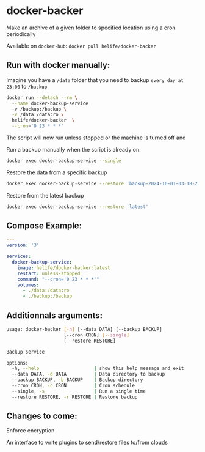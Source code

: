 # docker-backer
Make an archive of a given folder to specified location using a cron periodically

Available on `docker-hub`: `docker pull helife/docker-backer`

## Run with docker manually:

Imagine you have a `/data` folder that you need to backup `every day at 23:00` to `/backup`
```bash
docker run --detach --rm \
  --name docker-backup-service
  -v /backup:/backup \
  -v /data:/data:ro \
  helife/docker-backer  \
  --cron='0 23 * * *'
```
The script will now run unless stopped or the machine is turned off and 

Run a backup manually when the script is already on:
```bash
docker exec docker-backup-service --single
```

Restore the data from a specific backup
```bash
docker exec docker-backup-service --restore 'backup-2024-10-01-03-18-27.zip'
```

Restore from the latest backup
```bash
docker exec docker-backup-service --restore 'latest'
```

## Compose Example:

```yaml
---
version: '3'

services:
  docker-backup-service:
    image: helife/docker-backer:latest
    restart: unless-stopped
    command: "--cron='0 23 * * *'"
    volumes:
      - ./data:/data:ro
      - ./backup:/backup
```

## Additionnals arguments:
```bash
usage: docker-backer [-h] [--data DATA] [--backup BACKUP]
                     [--cron CRON] [--single]
                     [--restore RESTORE]

Backup service

options:
  -h, --help                    | show this help message and exit
  --data DATA, -d DATA          | Data directory to backup
  --backup BACKUP, -b BACKUP    | Backup directory
  --cron CRON, -c CRON          | Cron schedule
  --single, -s                  | Run a single time
  --restore RESTORE, -r RESTORE | Restore backup
```

## Changes to come:

Enforce encryption

An interface to write plugins to send/restore files to/from clouds
